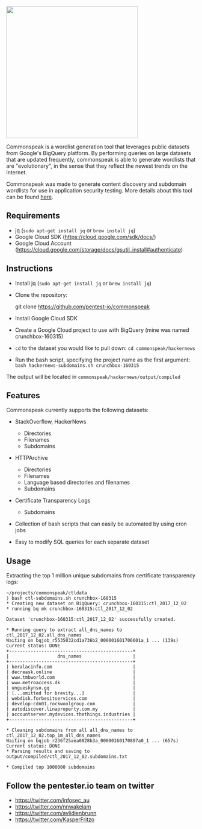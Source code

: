 <img src="https://i.imgur.com/ANSqOBE.png" width="350">

Commonspeak is a wordlist generation tool that leverages public datasets from Google's BigQuery platform. By performing queries on large datasets that are updated frequently, commonspeak is able to generate wordlists that are "evolutionary", in the sense that they reflect the newest trends on the internet.

Commonspeak was made to generate content discovery and subdomain wordlists for use in application security testing. More details about this tool can be found [here](https://pentester.io/commonspeak-bigquery-wordlists/).

Requirements
----
* jq (`sudo apt-get install jq` or `brew install jq`)
* Google Cloud SDK (https://cloud.google.com/sdk/docs/)
* Google Cloud Account (https://cloud.google.com/storage/docs/gsutil_install#authenticate)

Instructions
----
- Install jq (`sudo apt-get install jq` or `brew install jq`)
- Clone the repository:

    git clone https://github.com/pentest-io/commonspeak

- Install Google Cloud SDK
- Create a Google Cloud project to use with BigQuery (mine was named crunchbox-160315)
- `cd` to the dataset you would like to pull down: `cd commonspeak/hackernews`
- Run the bash script, specifying the project name as the first argument: `bash hackernews-subdomains.sh crunchbox-160315`

The output will be located in `commonspeak/hackernews/output/compiled`

Features
----
Commonspeak currently supports the following datasets:

* StackOverflow, HackerNews
    - Directories
    - Filenames
    - Subdomains

* HTTPArchive
    - Directories
    - Filenames
    - Language based directories and filenames
    - Subdomains

* Certificate Transparency Logs
    - Subdomains

* Collection of bash scripts that can easily be automated by using cron jobs
* Easy to modify SQL queries for each separate dataset

Usage
----

Extracting the top 1 million unique subdomains from certificate transparency logs:

```
~/projects/commonspeak/ctldata
⟩ bash ctl-subdomains.sh crunchbox-160315
* Creating new dataset on BigQuery: crunchbox-160315:ctl_2017_12_02
* running bq mk crunchbox-160315:ctl_2017_12_02

Dataset 'crunchbox-160315:ctl_2017_12_02' successfully created.

* Running query to extract all_dns_names to ctl_2017_12_02.all_dns_names
Waiting on bqjob_r5535032cd1a736b2_000001601706601a_1 ... (139s) Current status: DONE
+----------------------------------------------+
|                  dns_names                   |
+----------------------------------------------+
| keralacinfo.com                              |
| decreask.online                              |
| www.tmbworld.com                             |
| www.metroaccess.dk                           |
| ungueskynso.gq                               |
| [...omitted for brevity...]                  |
| webdisk.forbesitservices.com                 |
| develop-cdn01.rockwoolgroup.com              |
| autodiscover.linaproperty.com.my             |
| accountserver.mydevices.thethings.industries |
+----------------------------------------------+

* Cleaning subdomains from all all_dns_names to ctl_2017_12_02.top_1m_all_dns_names
Waiting on bqjob_r236f25aea0828b3a_00000160170897a0_1 ... (657s) Current status: DONE
* Parsing results and saving to output/compiled/ctl_2017_12_02.subdomains.txt

* Compiled top 1000000 subdomains
```

Follow the pentester.io team on twitter
----

- https://twitter.com/infosec_au
- https://twitter.com/nnwakelam
- https://twitter.com/avlidienbrunn
- https://twitter.com/KasperFritzo